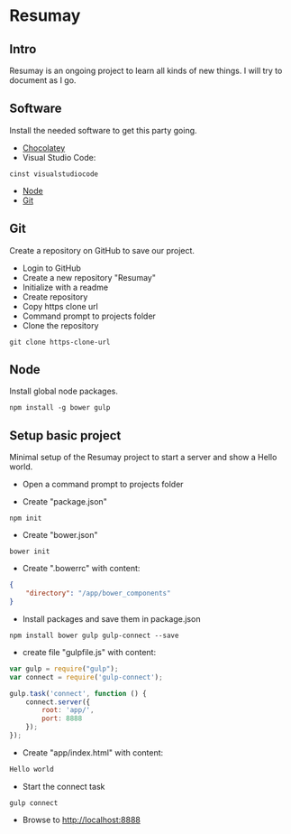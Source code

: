 # Resumay

## Intro

Resumay is an ongoing project to learn all kinds of new things.
I will try to document as I go.

## Software

Install the needed software to get this party going.

- [Chocolatey](https://chocolatey.org/)
- Visual Studio Code: 
```shell
cinst visualstudiocode 
```
- [Node](https://nodejs.org)
- [Git](https://git.scm.com)

## Git

Create a repository on GitHub to save our project.

- Login to GitHub
- Create a new repository "Resumay"
- Initialize with a readme
- Create repository
- Copy https clone url
- Command prompt to projects folder
- Clone the repository
```shell
git clone https-clone-url
```

## Node

Install global node packages.

```shell
npm install -g bower gulp
```

## Setup basic project

Minimal setup of the Resumay project to start a server and show a Hello world.

- Open a command prompt to projects folder

- Create "package.json"

```shell
npm init
```

- Create "bower.json"

```shell
bower init
```

- Create ".bowerrc" with content:

```json
{
	"directory": "/app/bower_components"
}
```

- Install packages and save them in package.json

```shell
npm install bower gulp gulp-connect --save
```

- create file "gulpfile.js" with content:

```javascript
var gulp = require("gulp");
var connect = require('gulp-connect');

gulp.task('connect', function () {
	connect.server({
		root: 'app/',
		port: 8888
	});
});

```

- Create "app/index.html" with content:

```html
Hello world
```
- Start the connect task

```shell
gulp connect
```
- Browse to <http://localhost:8888>

